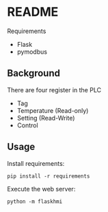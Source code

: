 # README


Requirements

- Flask
- pymodbus

## Background

There are four register in the PLC

- Tag
- Temperature (Read-only)
- Setting (Read-Write)
- Control

## Usage

Install requirements:

    pip install -r requirements

Execute the web server:

    python -m flaskhmi
